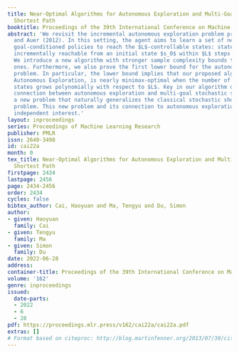 ```yaml
---
title: Near-Optimal Algorithms for Autonomous Exploration and Multi-Goal Stochastic
  Shortest Path
booktitle: Proceedings of the 39th International Conference on Machine Learning
abstract: 'We revisit the incremental autonomous exploration problem proposed by Lim
  and Auer (2012). In this setting, the agent aims to learn a set of near-optimal
  goal-conditioned policies to reach the $L$-controllable states: states that are
  incrementally reachable from an initial state $s_0$ within $L$ steps in expectation.
  We introduce a new algorithm with stronger sample complexity bounds than existing
  ones. Furthermore, we also prove the first lower bound for the autonomous exploration
  problem. In particular, the lower bound implies that our proposed algorithm, Value-Aware
  Autonomous Exploration, is nearly minimax-optimal when the number of $L$-controllable
  states grows polynomially with respect to $L$. Key in our algorithm design is a
  connection between autonomous exploration and multi-goal stochastic shortest path,
  a new problem that naturally generalizes the classical stochastic shortest path
  problem. This new problem and its connection to autonomous exploration can be of
  independent interest.'
layout: inproceedings
series: Proceedings of Machine Learning Research
publisher: PMLR
issn: 2640-3498
id: cai22a
month: 0
tex_title: Near-Optimal Algorithms for Autonomous Exploration and Multi-Goal Stochastic
  Shortest Path
firstpage: 2434
lastpage: 2456
page: 2434-2456
order: 2434
cycles: false
bibtex_author: Cai, Haoyuan and Ma, Tengyu and Du, Simon
author:
- given: Haoyuan
  family: Cai
- given: Tengyu
  family: Ma
- given: Simon
  family: Du
date: 2022-06-28
address:
container-title: Proceedings of the 39th International Conference on Machine Learning
volume: '162'
genre: inproceedings
issued:
  date-parts:
  - 2022
  - 6
  - 28
pdf: https://proceedings.mlr.press/v162/cai22a/cai22a.pdf
extras: []
# Format based on citeproc: http://blog.martinfenner.org/2013/07/30/citeproc-yaml-for-bibliographies/
---
```

